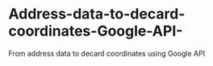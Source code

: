 # Address-data-to-decard-coordinates-Google-API-
From address data to decard coordinates using Google API
